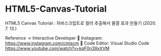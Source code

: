 # HTML5-Canvas-Tutorial

HTML5 Canvas Tutorial : 자바스크립트로 컬러 추출해서 물결 효과 만들기 (2020. 7. 13.)

Reference -> Interactive Developer
🔸 Instagram: https://www.instagram.com/cmiscm
🔸 Code Editor: Visual Studio Code
https://www.youtube.com/watch?v=kpF0n39xXVM
